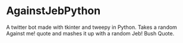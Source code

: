 # AgainstJebPython
A twitter bot made with tkinter and tweepy in Python. 
Takes a random Against me! quote and mashes it up with a random Jeb! Bush Quote.
